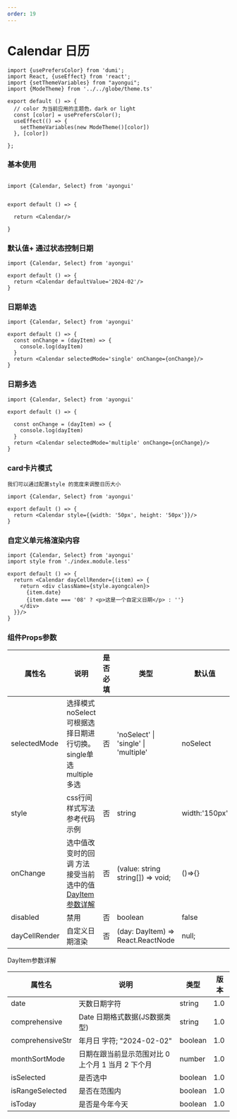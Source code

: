 ```yaml
---
order: 19
---
```

# Calendar 日历

```tsx  hideCode=true inline=true
import {usePrefersColor} from 'dumi';
import React, {useEffect} from 'react';
import {setThemeVariables} from "ayongui";
import {ModeTheme} from '../../globe/theme.ts'

export default () => {
  // color 为当前应用的主题色，dark or light
  const [color] = usePrefersColor();
  useEffect(() => {
    setThemeVariables(new ModeTheme()[color])
  }, [color])

};
```

### 基本使用


```tsx

import {Calendar, Select} from 'ayongui'


export default () => {

  return <Calendar/>

}

```

### 默认值+ 通过状态控制日期

```tsx
import {Calendar, Select} from 'ayongui'

export default () => {
  return <Calendar defaultValue='2024-02'/>
}
```

### 日期单选

```tsx
import {Calendar, Select} from 'ayongui'

export default () => {
  const onChange = (dayItem) => {
    console.log(dayItem)
  }
  return <Calendar selectedMode='single' onChange={onChange}/>
}
```

### 日期多选

```tsx
import {Calendar, Select} from 'ayongui'

export default () => {

  const onChange = (dayItem) => {
    console.log(dayItem)
  }
  return <Calendar selectedMode='multiple' onChange={onChange}/>
}
```

### card卡片模式

`我们可以通过配置style 的宽度来调整日历大小`

```tsx
import {Calendar, Select} from 'ayongui'

export default () => {
  return <Calendar style={{width: '50px', height: '50px'}}/>
}
```

### 自定义单元格渲染内容

```tsx
import {Calendar, Select} from 'ayongui'
import style from './index.module.less'

export default () => {
  return <Calendar dayCellRender={(item) => {
    return <div className={style.ayongcalen}>
      {item.date}
      {item.date === '08' ? <p>这是一个自定义日期</p> : ''}
    </div>
  }}/>
}
```

### 组件Props参数

| 属性名             | 说明                                           | 是否必填 | 类型                                      | 默认值                          | 版本     |
| ------------------ |----------------------------------------------|--------|-----------------------------------------|------------------------------|--------|
| selectedMode  | 选择模式 noSelect 可根据选择日期进行切换。single单选  multiple多选 | 否       | 'noSelect' \| 'single' \| 'multiple' | noSelect      | 1.0  |
| style              | css行间样式写法 参考代码示例                             | 否 | string                                  | width:'150px'                | 1.0    |
| onChange           | 选中值改变时的回调 方法接受当前选中的值   [DayItem参数详解](#DayItem)                      | 否 | (value: string  string[]) => void;      | ()=>{}                       | 1.0 |
| disabled           | 禁用                                |   否    | boolean                                 | false                        | 1.0 |
| dayCellRender | 自定义日期渲染             | 否 | (day: DayItem) => React.ReactNode | null;                        |     |

<span id="DayItem">DayItem参数详解</span>

| 属性名           | 说明                                              | 类型    | 版本 |
| ---------------- | ------------------------------------------------- | ------- | ---- |
| date             | 天数日期字符                                      | string  | 1.0  |
| comprehensive    | Date  日期格式数据(JS数据类型)                    | string  | 1.0  |
| comprehensiveStr | 年月日 字符; "2024-02-02"                         | boolean | 1.0  |
| monthSortMode    | 日期在跟当前显示范围对比 0 上个月 1 当月 2 下个月 | number  | 1.0  |
| isSelected       | 是否选中                                          | boolean | 1.0  |
| isRangeSelected  | 是否在范围内                                      | boolean | 1.0  |
| isToday          | 是否是今年今天                                    | boolean | 1.0  |
